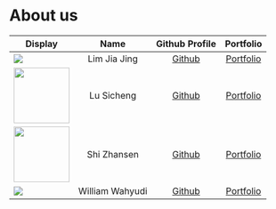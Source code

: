 # About us

Display | Name | Github Profile | Portfolio 
--------|:----:|:--------------:|:---------:
![](https://via.placeholder.com/100.png?text=Photo) | Lim Jia Jing | [Github](https://github.com/LimJiaJing) | [Portfolio](docs/team/johndoe.md)
<img src="https://user-images.githubusercontent.com/69776265/136035789-60431999-0190-4967-948f-e936065e8275.png" width="100" height="100"> | Lu Sicheng | [Github](https://github.com/Isabella-L) | [Portfolio](docs/team/lusicheng.md)
<img src="https://user-images.githubusercontent.com/71874189/136139996-ba992a28-d026-49ca-b134-ee8213411d93.jpg" width="100" height="100">| Shi Zhansen | [Github](https://github.com/DuckWillow) | [Portfolio](docs/team/shizhansen.md)
![](https://avatars.githubusercontent.com/u/58932649?v=4) | William Wahyudi | [Github](https://github.com/maxwireddevs) | [Portfolio](docs/team/williamwahyudi.md)
